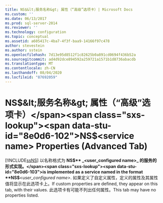 ```yaml
---
title: NS$&lt;服务名称&gt; 属性（“高级”选项卡）| Microsoft Docs
ms.custom: ''
ms.date: 06/13/2017
ms.prod: sql-server-2014
ms.reviewer: ''
ms.technology: configuration
ms.topic: conceptual
ms.assetid: a605417c-4ba7-4f3f-baa9-14166f97c478
author: stevestein
ms.author: sstein
ms.openlocfilehash: 7d13e95d8512f1c82625b0a891cd0694f436b52a
ms.sourcegitcommit: ad4d92dce894592a259721a1571b1d8736abacdb
ms.translationtype: MT
ms.contentlocale: zh-CN
ms.lasthandoff: 08/04/2020
ms.locfileid: "87692059"
---
```

# <a name="nsltservice-namegt-properties-advanced-tab"></a><span data-ttu-id="8e0d6-102">NS$&lt;服务名称&gt; 属性（“高级”选项卡）</span><span class="sxs-lookup"><span data-stu-id="8e0d6-102">NS$&lt;service name&gt; Properties (Advanced Tab)</span></span>
  [!INCLUDE[ssNS](../../includes/ssns-md.md)] <span data-ttu-id="8e0d6-103">以名称格式为 **NS$** _<user_configured name>_ 的服务的形式实现。</span><span class="sxs-lookup"><span data-stu-id="8e0d6-103">is implemented as a service named in the format **NS$**_<user_configured name>_.</span></span> <span data-ttu-id="8e0d6-104">如果定义了自定义属性，定义的属性及其属性值将显示在此选项卡上。</span><span class="sxs-lookup"><span data-stu-id="8e0d6-104">If custom properties are defined, they appear on this tab, with their values.</span></span> <span data-ttu-id="8e0d6-105">此选项卡有可能不列出任何属性。</span><span class="sxs-lookup"><span data-stu-id="8e0d6-105">This tab may have no properties listed.</span></span>  
  
  
